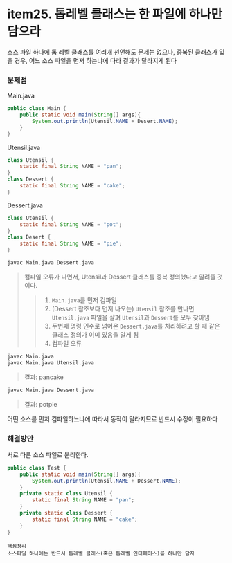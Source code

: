 # item25. 톱레벨 클래스는 한 파일에 하나만 담으라

소스 파일 하나에 톱 레벨 클래스를 여러개 선언해도 문제는 없으나, 중복된 클래스가 있을 경우, 어느 소스 파일을 먼저 하는냐에 다라 결과가 달라지게 된다 

### 문제점

Main.java
```java
public class Main {
    public static void main(String[] args){
        System.out.println(Utensil.NAME + Desert.NAME);
    }
}
```

Utensil.java
```java
class Utensil {
    static final String NAME = "pan";
}
class Dessert {
    static final String NAME = "cake";
}
```

Dessert.java
```java
class Utensil {
    static final String NAME = "pot";
}
class Desert {
    static final String NAME = "pie";
}
```


```bash
javac Main.java Dessert.java
```
> 컴파일 오류가 나면서, Utensil과 Dessert 클래스를 중복 정의했다고 알려줄 것이다. 
>> 1) `Main.java`를 먼저 컴파일 
>> 2) (Dessert 참조보다 먼저 나오는) `Utensil` 참조를 만나면 `Utensil.java` 파일을 살펴 `Utensil`과 `Dessert`를 모두 찾아냄 
>> 3) 두번째 명령 인수로 넘어온 `Dessert.java`를 처리하려고 할 때 같은 클래스 정의가 이미 있음을 알게 됨
>> 4) 컴파일 오류

```bash
javac Main.java 
javac Main.java Utensil.java
```
> 결과: pancake

```bash
javac Main.java Dessert.java
```
> 결과: potpie

어떤 소스를 먼저 컴파일하느냐에 따라서 동작이 달라지므로 반드시 수정이 필요하다 



### 해결방안 
서로 다른 소스 파일로 분리한다. 
```java
public class Test {
    public static void main(String[] args){
        System.out.println(Utensil.NAME + Dessert.NAME);
    }
    private static class Utensil {
        static final String NAME = "pan";
    }
    private static class Dessert {
        static final String NAME = "cake";
    }
}
```

```
핵심정리 
소스파일 하나에는 반드시 톱레벨 클래스(혹은 톱레벨 인터페이스)를 하나만 담자
```
